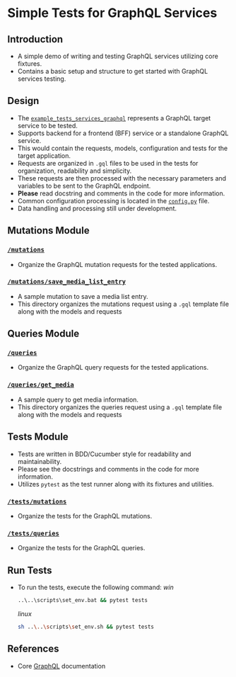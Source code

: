 # Simple Tests for GraphQL Services

## Introduction
- A simple demo of writing and testing GraphQL services utilizing core fixtures.
- Contains a basic setup and structure to get started with GraphQL services testing.

## Design
- The [`example_tests_services_graphql`](../example_tests_services_graphql) represents a GraphQL target service to be tested.
- Supports backend for a frontend (BFF) service or a standalone GraphQL service.
- This would contain the requests, models, configuration and tests for the target application.
- Requests are organized in `.gql` files to be used in the tests for organization, readability and simplicity.
- These requests are then processed with the necessary parameters and variables to be sent to the GraphQL endpoint.
- **Please** read docstring and comments in the code for more information.
- Common configuration processing is located in the [`config.py`](./config.py) file.
- Data handling and processing still under development.

## Mutations Module
### [`/mutations`](./mutations)
- Organize the GraphQL mutation requests for the tested applications.
### [`/mutations/save_media_list_entry`](./mutations/save_media_list_entry)
- A sample mutation to save a media list entry.
- This directory organizes the mutations request using a `.gql` template file along with the models and requests

## Queries Module
### [`/queries`](./queries)
- Organize the GraphQL query requests for the tested applications.
### [`/queries/get_media`](./queries/get_media)
- A sample query to get media information.
- This directory organizes the queries request using a `.gql` template file along with the models and requests

## Tests Module
- Tests are written in BDD/Cucumber style for readability and maintainability.
- Please see the docstrings and comments in the code for more information.
- Utilizes `pytest` as the test runner along with its fixtures and utilities.
### [`/tests/mutations`](./tests/mutations)
- Organize the tests for the GraphQL mutations.
### [`/tests/queries`](./tests/queries)
- Organize the tests for the GraphQL queries.

## Run Tests
- To run the tests, execute the following command:
  *win*
  ```bash
  ..\..\scripts\set_env.bat && pytest tests
  ```
  *linux*
  ```bash
  sh ..\..\scripts\set_env.sh && pytest tests
  ```

## References
- Core [GraphQL](https://graphql.org/learn/) documentation